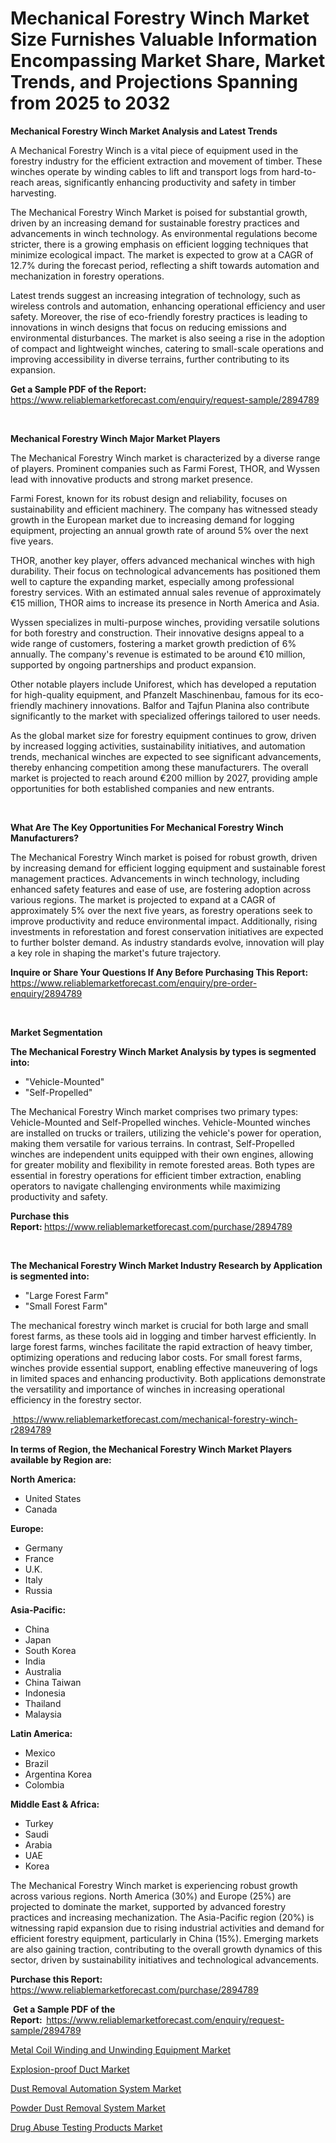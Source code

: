 <p><h1>Mechanical Forestry Winch Market Size Furnishes Valuable Information Encompassing Market Share, Market Trends, and Projections Spanning from 2025 to 2032</h1></p><p><strong>Mechanical Forestry Winch Market Analysis and Latest Trends</strong></p>
<p><p>A Mechanical Forestry Winch is a vital piece of equipment used in the forestry industry for the efficient extraction and movement of timber. These winches operate by winding cables to lift and transport logs from hard-to-reach areas, significantly enhancing productivity and safety in timber harvesting.</p><p>The Mechanical Forestry Winch Market is poised for substantial growth, driven by an increasing demand for sustainable forestry practices and advancements in winch technology. As environmental regulations become stricter, there is a growing emphasis on efficient logging techniques that minimize ecological impact. The market is expected to grow at a CAGR of 12.7% during the forecast period, reflecting a shift towards automation and mechanization in forestry operations.</p><p>Latest trends suggest an increasing integration of technology, such as wireless controls and automation, enhancing operational efficiency and user safety. Moreover, the rise of eco-friendly forestry practices is leading to innovations in winch designs that focus on reducing emissions and environmental disturbances. The market is also seeing a rise in the adoption of compact and lightweight winches, catering to small-scale operations and improving accessibility in diverse terrains, further contributing to its expansion.</p></p>
<p><strong>Get a Sample PDF of the Report:&nbsp;</strong> <a href="https://www.reliablemarketforecast.com/enquiry/request-sample/2894789?utm_campaign=1134&utm_medium=2&utm_source=Github&utm_content=ia&utm_term=15032025&utm_id=mechanical-forestry-winch">https://www.reliablemarketforecast.com/enquiry/request-sample/2894789</a></p>
<p>&nbsp;</p>
<p><strong>Mechanical Forestry Winch Major Market Players</strong></p>
<p><p>The Mechanical Forestry Winch market is characterized by a diverse range of players. Prominent companies such as Farmi Forest, THOR, and Wyssen lead with innovative products and strong market presence. </p><p>Farmi Forest, known for its robust design and reliability, focuses on sustainability and efficient machinery. The company has witnessed steady growth in the European market due to increasing demand for logging equipment, projecting an annual growth rate of around 5% over the next five years.</p><p>THOR, another key player, offers advanced mechanical winches with high durability. Their focus on technological advancements has positioned them well to capture the expanding market, especially among professional forestry services. With an estimated annual sales revenue of approximately €15 million, THOR aims to increase its presence in North America and Asia.</p><p>Wyssen specializes in multi-purpose winches, providing versatile solutions for both forestry and construction. Their innovative designs appeal to a wide range of customers, fostering a market growth prediction of 6% annually. The company's revenue is estimated to be around €10 million, supported by ongoing partnerships and product expansion.</p><p>Other notable players include Uniforest, which has developed a reputation for high-quality equipment, and Pfanzelt Maschinenbau, famous for its eco-friendly machinery innovations. Balfor and Tajfun Planina also contribute significantly to the market with specialized offerings tailored to user needs.</p><p>As the global market size for forestry equipment continues to grow, driven by increased logging activities, sustainability initiatives, and automation trends, mechanical winches are expected to see significant advancements, thereby enhancing competition among these manufacturers. The overall market is projected to reach around €200 million by 2027, providing ample opportunities for both established companies and new entrants.</p></p>
<p>&nbsp;</p>
<p><strong>What Are The Key Opportunities For Mechanical Forestry Winch Manufacturers?</strong></p>
<p><p>The Mechanical Forestry Winch market is poised for robust growth, driven by increasing demand for efficient logging equipment and sustainable forest management practices. Advancements in winch technology, including enhanced safety features and ease of use, are fostering adoption across various regions. The market is projected to expand at a CAGR of approximately 5% over the next five years, as forestry operations seek to improve productivity and reduce environmental impact. Additionally, rising investments in reforestation and forest conservation initiatives are expected to further bolster demand. As industry standards evolve, innovation will play a key role in shaping the market's future trajectory.</p></p>
<p><strong>Inquire or Share Your Questions If Any Before Purchasing This Report:</strong> <a href="https://www.reliablemarketforecast.com/enquiry/pre-order-enquiry/2894789?utm_campaign=1134&utm_medium=2&utm_source=Github&utm_content=ia&utm_term=15032025&utm_id=mechanical-forestry-winch">https://www.reliablemarketforecast.com/enquiry/pre-order-enquiry/2894789</a></p>
<p>&nbsp;</p>
<p><strong>Market Segmentation</strong></p>
<p><strong>The Mechanical Forestry Winch Market Analysis by types is segmented into:</strong></p>
<p><ul><li>"Vehicle-Mounted"</li><li>"Self-Propelled"</li></ul></p>
<p><p>The Mechanical Forestry Winch market comprises two primary types: Vehicle-Mounted and Self-Propelled winches. Vehicle-Mounted winches are installed on trucks or trailers, utilizing the vehicle's power for operation, making them versatile for various terrains. In contrast, Self-Propelled winches are independent units equipped with their own engines, allowing for greater mobility and flexibility in remote forested areas. Both types are essential in forestry operations for efficient timber extraction, enabling operators to navigate challenging environments while maximizing productivity and safety.</p></p>
<p><strong>Purchase this Report:&nbsp;</strong><a href="https://www.reliablemarketforecast.com/purchase/2894789?utm_campaign=1134&utm_medium=2&utm_source=Github&utm_content=ia&utm_term=15032025&utm_id=mechanical-forestry-winch">https://www.reliablemarketforecast.com/purchase/2894789</a></p>
<p>&nbsp;</p>
<p><strong>The Mechanical Forestry Winch Market Industry Research by Application is segmented into:</strong></p>
<p><ul><li>"Large Forest Farm"</li><li>"Small Forest Farm"</li></ul></p>
<p><p>The mechanical forestry winch market is crucial for both large and small forest farms, as these tools aid in logging and timber harvest efficiently. In large forest farms, winches facilitate the rapid extraction of heavy timber, optimizing operations and reducing labor costs. For small forest farms, winches provide essential support, enabling effective maneuvering of logs in limited spaces and enhancing productivity. Both applications demonstrate the versatility and importance of winches in increasing operational efficiency in the forestry sector.</p></p>
<p><a href="https://www.reliablemarketforecast.com/mechanical-forestry-winch-r2894789?utm_campaign=1134&utm_medium=2&utm_source=Github&utm_content=ia&utm_term=15032025&utm_id=mechanical-forestry-winch">&nbsp;https://www.reliablemarketforecast.com/mechanical-forestry-winch-r2894789</a></p>
<p><strong>In terms of Region, the Mechanical Forestry Winch Market Players available by Region are:</strong></p>
<p>
    <p> <strong> North America: </strong>
        <ul>
            <li>United States</li>
            <li>Canada</li>
        </ul>
        </p> 
    <p> <strong> Europe: </strong>
        <ul>
            <li>Germany</li>
            <li>France</li>
            <li>U.K.</li>
            <li>Italy</li>
            <li>Russia</li>
        </ul>
        </p> 
    <p> <strong> Asia-Pacific: </strong>
        <ul>
            <li>China</li>
            <li>Japan</li>
            <li>South Korea</li>
            <li>India</li>
            <li>Australia</li>
            <li>China Taiwan</li>
            <li>Indonesia</li>
            <li>Thailand</li>
            <li>Malaysia</li>
        </ul>
        </p> 
    <p> <strong> Latin America: </strong>
        <ul>
            <li>Mexico</li>
            <li>Brazil</li>
            <li>Argentina Korea</li>
            <li>Colombia</li>
        </ul>
        </p> 
    <p> <strong> Middle East & Africa: </strong>
        <ul>
            <li>Turkey</li>
            <li>Saudi</li>
            <li>Arabia</li>
            <li>UAE</li>
            <li>Korea</li>
        </ul>
    </p>
    </p>
<p><p>The Mechanical Forestry Winch market is experiencing robust growth across various regions. North America (30%) and Europe (25%) are projected to dominate the market, supported by advanced forestry practices and increasing mechanization. The Asia-Pacific region (20%) is witnessing rapid expansion due to rising industrial activities and demand for efficient forestry equipment, particularly in China (15%). Emerging markets are also gaining traction, contributing to the overall growth dynamics of this sector, driven by sustainability initiatives and technological advancements.</p></p>
<p><strong>Purchase this Report: </strong><a href="https://www.reliablemarketforecast.com/purchase/2894789?utm_campaign=1134&utm_medium=2&utm_source=Github&utm_content=ia&utm_term=15032025&utm_id=mechanical-forestry-winch">https://www.reliablemarketforecast.com/purchase/2894789</a></p>
<p>&nbsp;<strong>Get a Sample PDF of the Report:&nbsp;&nbsp;</strong><a href="https://www.reliablemarketforecast.com/enquiry/request-sample/2894789?utm_campaign=1134&utm_medium=2&utm_source=Github&utm_content=ia&utm_term=15032025&utm_id=mechanical-forestry-winch">https://www.reliablemarketforecast.com/enquiry/request-sample/2894789</a></p>
<p><strong></strong></p>
<p><p><a href="https://github.com/ujanoandryvw/Market-Research-Report-List-1/blob/main/metal-coil-winding-and-unwinding-equipment-market.md?utm_campaign=1134&utm_medium=2&utm_source=Github&utm_content=ia&utm_term=15032025&utm_id=mechanical-forestry-winch">Metal Coil Winding and Unwinding Equipment Market</a></p><p><a href="https://github.com/hoganemken50/Market-Research-Report-List-1/blob/main/explosion-proof-duct-market.md?utm_campaign=1134&utm_medium=2&utm_source=Github&utm_content=ia&utm_term=15032025&utm_id=mechanical-forestry-winch">Explosion-proof Duct Market</a></p><p><a href="https://github.com/kuziaaring40/Market-Research-Report-List-1/blob/main/dust-removal-automation-system-market.md?utm_campaign=1134&utm_medium=2&utm_source=Github&utm_content=ia&utm_term=15032025&utm_id=mechanical-forestry-winch">Dust Removal Automation System Market</a></p><p><a href="https://github.com/zemonarutaep/Market-Research-Report-List-1/blob/main/powder-dust-removal-system-market.md?utm_campaign=1134&utm_medium=2&utm_source=Github&utm_content=ia&utm_term=15032025&utm_id=mechanical-forestry-winch">Powder Dust Removal System Market</a></p><p><a href="https://github.com/bauzolesco/Market-Research-Report-List-1/blob/main/drug-abuse-testing-products-market.md?utm_campaign=1134&utm_medium=2&utm_source=Github&utm_content=ia&utm_term=15032025&utm_id=mechanical-forestry-winch">Drug Abuse Testing Products Market</a></p></p>